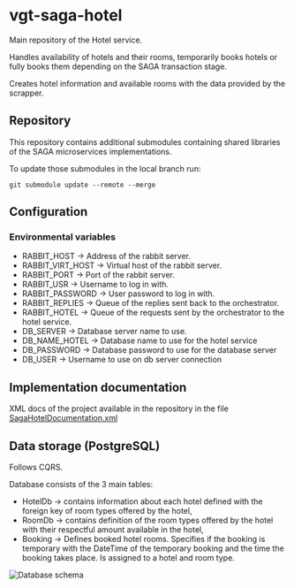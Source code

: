 # vgt-saga-hotel

Main repository of the Hotel service.

Handles availability of hotels and their rooms,
temporarily books hotels or fully books them depending on the SAGA transaction stage.

Creates hotel information and available rooms with the data provided by the scrapper.

## Repository

This repository contains additional submodules containing shared libraries of the SAGA microservices implementations.

To update those submodules in the local branch run:

    git submodule update --remote --merge

## Configuration

### Environmental variables

- RABBIT_HOST -> Address of the rabbit server.
- RABBIT_VIRT_HOST -> Virtual host of the rabbit server.
- RABBIT_PORT -> Port of the rabbit server.
- RABBIT_USR -> Username to log in with.
- RABBIT_PASSWORD -> User password to log in with.
- RABBIT_REPLIES -> Queue of the replies sent back to the orchestrator.
- RABBIT_HOTEL -> Queue of the requests sent by the orchestrator to the hotel service.
- DB_SERVER -> Database server name to use.
- DB_NAME_HOTEL -> Database name to use for the hotel service
- DB_PASSWORD -> Database password to use for the database server
- DB_USER -> Username to use on db server connection

## Implementation documentation
XML docs of the project available in the repository in the
file [SagaHotelDocumentation.xml](SagaHotelDocumentation.xml)


## Data storage (PostgreSQL)

Follows CQRS.

Database consists of the 3 main tables:
 - HotelDb -> contains information about each hotel defined with the foreign key of room types offered by the hotel,
 - RoomDb -> contains definition of the room types offered by the hotel with their respectful amount available in the hotel,
 - Booking -> Defines booked hotel rooms. Specifies if the booking is temporary with the DateTime of the temporary booking and the time the booking takes place. Is assigned to a hotel and room type.

![Database schema](DB_HOTEL.png)

